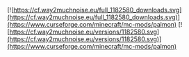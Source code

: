 [![https://cf.way2muchnoise.eu/full_1182580_downloads.svg](https://cf.way2muchnoise.eu/full_1182580_downloads.svg)](https://www.curseforge.com/minecraft/mc-mods/palmon)
[![https://cf.way2muchnoise.eu/versions/1182580.svg](https://cf.way2muchnoise.eu/versions/1182580.svg)](https://www.curseforge.com/minecraft/mc-mods/palmon)
